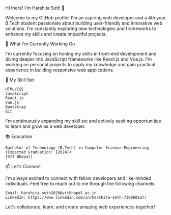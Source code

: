

<!--
**Harshitaa-18/Harshitaa-18** is a ✨ _special_ ✨ repository because its `README.md` (this file) appears on your GitHub profile.

Here are some ideas to get you started:

- 🔭 I’m currently working on ...
- 🌱 I’m currently learning ...
- 👯 I’m looking to collaborate on ...
- 🤔 I’m looking for help with ...
- 💬 Ask me about ...
- 📫 How to reach me: ...
- 😄 Pronouns: ...
- ⚡ Fun fact: ...
-->
Hi there! I'm Harshita Seth 👋

Welcome to my GitHub profile! I'm an aspiring web developer and a 4th year B.Tech student passionate about building user-friendly and innovative web solutions. I'm constantly exploring new technologies and frameworks to enhance my skills and create impactful projects.

🔭 What I'm Currently Working On

I'm currently focusing on honing my skills in front-end development and diving deeper into JavaScript frameworks like React.js and Vue.js. I'm working on personal projects to apply my knowledge and gain practical experience in building responsive web applications.

🌱 My Skill Set

    HTML/CSS
    JavaScript
    React.js
    Vue.js
    Bootstrap
    Git

I'm continuously expanding my skill set and actively seeking opportunities to learn and grow as a web developer.

📚 Education

    Bachelor of Technology (B.Tech) in Computer Science Engineering (Expected Graduation: [2024])
    [VIT Bhopal]

📫 Let's Connect

I'm always excited to connect with fellow developers and like-minded individuals. Feel free to reach out to me through the following channels:

    Email: harshita.seth2020@vitbhopal.ac.in
    LinkedIn: https://www.linkedin.com/in/harshita-seth-7380601a7/

Let's collaborate, learn, and create amazing web experiences together!
